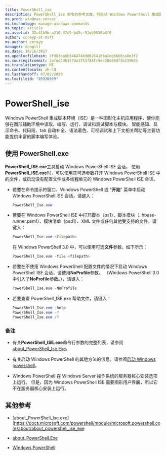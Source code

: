 ```yaml
---
title: PowerShell_ise
description: PowerShell_ise 命令的参考文章，可启动 Windows PowerShell 集成脚本环境（ISE）会话。
ms.prod: windows-server
ms.technology: manage-windows-commands
ms.topic: article
ms.assetid: 32c41b5b-a210-47d9-bd8c-91eb9830b4f0
author: coreyp-at-msft
ms.author: coreyp
manager: dongill
ms.date: 10/16/2017
ms.openlocfilehash: 3f983ea5b8464748d86264108a2ee8660ca0e3f2
ms.sourcegitcommit: 2afed2461574a3f53f84fc9ec28d86df3b335685
ms.translationtype: MT
ms.contentlocale: zh-CN
ms.lasthandoff: 07/02/2020
ms.locfileid: "85926059"
---
```

# <a name="powershell_ise"></a>PowerShell_ise

Windows PowerShell 集成脚本环境（ISE）是一种图形化主机应用程序，使你能够在图形辅助环境中读取、编写、运行、调试和测试脚本与模块。 智能感知、显示命令、代码段、tab 自动补全、语法着色、可视调试和上下文相关帮助等主要功能提供丰富的脚本编写体验。

## <a name="using-powershellexe"></a>使用 PowerShell.exe

**PowerShell_ISE.exe**工具启动 Windows PowerShell ISE 会话。 使用**PowerShell_ISE.exe**时，可以使用其可选参数打开 Windows PowerShell ISE 中的文件，或启动没有配置文件或多线程单元的 Windows PowerShell ISE 会话。

- 若要在命令提示符窗口、Windows PowerShell 或 "**开始**" 菜单中启动 Windows PowerShell ISE 会话，请键入：

  ```powershell
  PowerShell_Ise.exe
  ```

- 若要在 Windows PowerShell ISE 中打开脚本（ps1）、脚本模块（. hbase-runner.psm1）、模块清单（psd1）、XML 文件或任何其他受支持的文件，请键入：

  ```powershell
  PowerShell_Ise.exe <filepath>
  ```

  在 Windows PowerShell 3.0 中，可以使用可选**文件**参数，如下所示：

  ```powershell
  PowerShell_Ise.exe -file <filepath>
  ```

- 若要在不使用 Windows PowerShell 配置文件的情况下启动 Windows PowerShell ISE 会话，请使用**NoProfile**参数。 （Windows PowerShell 3.0 中引入了**NoProfile**参数。），请键入：

  ```powershell
  PowerShell_Ise.exe -NoProfile
  ```

- 若要查看 PowerShell_ISE.exe 帮助文件，请键入：

    ```powershell
    PowerShell_Ise.exe -help
    PowerShell_Ise.exe -?
    PowerShell_Ise.exe /?
    ```

### <a name="remarks"></a>备注

- 有关**PowerShell_ISE.exe**命令行参数的完整列表，请参阅[about_PowerShell_Ise.Exe](https://docs.microsoft.com/powershell/module/microsoft.powershell.core/about/about_powershell_ise_exe)。

- 有关启动 Windows PowerShell 的其他方法的信息，请参阅[启动 Windows powershell](https://docs.microsoft.com/powershell/scripting/windows-powershell/starting-windows-powershell)。

- Windows PowerShell 在 Windows Server 操作系统的服务器核心安装选项上运行。 但是，因为 Windows PowerShell ISE 需要图形用户界面，所以它不在服务器核心安装上运行。

## <a name="additional-references"></a>其他参考

- [about_PowerShell_Ise.exe](https://docs.microsoft.com/powershell/module/microsoft.powershell.core/about/about_powershell_ise_exe

- [about_PowerShell.Exe](https://docs.microsoft.com/powershell/module/microsoft.powershell.core/about/about_powershell_exe)

- [Windows PowerShell](https://docs.microsoft.com/powershell/)
